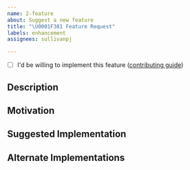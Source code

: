 ```yaml
---
name: 2-feature
about: Suggest a new feature
title: "\U0001F381 Feature Request"
labels: enhancement
assignees: sullivanpj

---
```


<!-- Please do your best to fill out all of the sections below! -->
<!-- Use this issue type for concrete suggestions, otherwise, open a discussion type issue instead. -->

- [ ] I'd be willing to implement this feature ([contributing guide](https://github.com/sullivanpj/open-system/blob/main/CONTRIBUTING.md))

## Description
<!-- What is the behavior that you would like to see introduced? -->

## Motivation
<!-- Why do you believe this behavior would be beneficial? -->

## Suggested Implementation
<!-- How do you imagine this might work? -->

## Alternate Implementations
<!-- How else do you imagine this might work? -->
